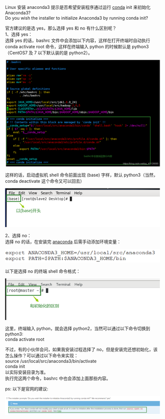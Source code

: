 Linux 安装 anaconda3 提示是否希望安装程序通过运行 [conda](https://so.csdn.net/so/search?q=conda&spm=1001.2101.3001.7020) init 来初始化 Anaconda3?  
Do you wish the installer to initialize Anaconda3 by running conda init?

官方建议的是选 yes，那么选择 yes 和 no 有什么区别呢？  
1、选择 yes：  
选择 yes 的话，bashrc 文件中会添加以下内容，这样在打开终端时自动执行 conda activate root 命令，这样在终端输入 python 的时候默认是 python3（CentOS7 及 7 以下默认装的是 python2）。  

![](attachments/20200415003547156.png)

  
这样的话，启动虚拟机 shell 命令前面出现 (base) 字样，默认 python3（当然，conda deactivate 这个命令又可以回去）  

![](attachments/20200415003639889.png)

  
2、选择 no：  
选择 no 的话，在安装完 [anaconda](https://so.csdn.net/so/search?q=anaconda&spm=1001.2101.3001.7020) 后需手动添加环境变量：  

![](attachments/20200415004209382.jpg.png)

  
以下是选择 no 的终端 shell 命令格式：  

![](attachments/20200415004420944.png)

这里，终端输入 python，就会选择 python2，当然可以通过以下命令切换到 python3:  
conda activate root

不过，有的小伙伴会问，如果我安装过程选择了 no，但是安装完还想初始化，该怎么操作？可以通过以下命令来实现：  
source /usr/local/src/anaconda3/bin/activate  
conda init  
以实际安装目录为准。  
执行完这两个命令，bashrc 中也会添加上面那些内容。

ps: 以下是官网的建议:  

![](attachments/20200415004834674.png)